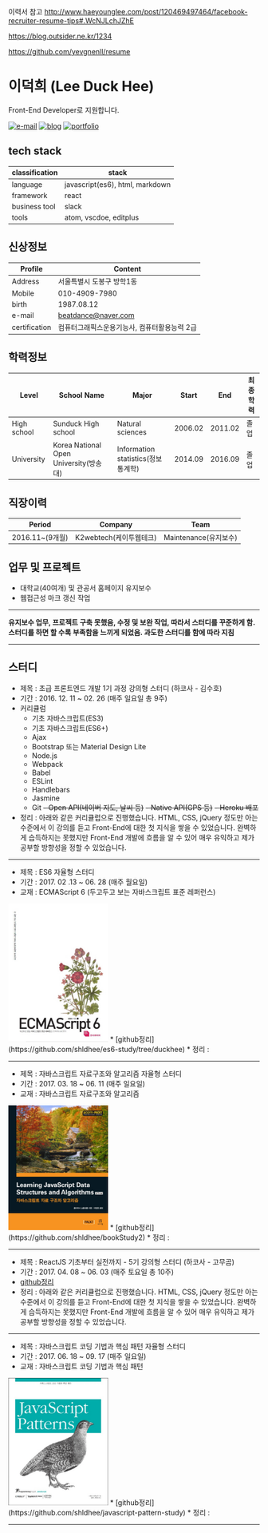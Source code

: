 이력서 참고
http://www.haeyounglee.com/post/120469497464/facebook-recruiter-resume-tips#.WcNJLchJZhE

https://blog.outsider.ne.kr/1234

https://github.com/yevgnenll/resume

# 이덕희 (Lee Duck Hee)

Front-End Developer로 지원합니다.

[![e-mail](https://img.shields.io/badge/email-beatdance%40naver.com-blue.svg)](mailto:beatdance@naver.com) [![blog](https://img.shields.io/badge/blog-shldhee.github.io-lightgrey.svg)](http://shldhee.github.io/) [![portfolio](https://img.shields.io/badge/portfolio-bbaki.ivryo.net-brightgreen.svg)](http://bbaki.ivyro.net/)

## tech stack

classification | stack
--|--
language | javascript(es6), html, markdown
framework  | react
business tool | slack
tools | atom, vscdoe, editplus

## 신상정보

Profile | Content
--|--
Address | 서울특별시 도봉구 방학1동
Mobile  | 010-4909-7980
birth | 1987.08.12
e-mail | beatdance@naver.com
certification | 컴퓨터그래픽스운용기능사, 컴퓨터활용능력 2급

## 학력정보

Level | School Name | Major | Start | End | 최종학력
--|--|--|--|--|--
High school | Sunduck High school | Natural sciences  | 2006.02  | 2011.02  | 졸업
University| Korea National Open University(방송대) | Information statistics(정보통계학)  | 2014.09  | 2016.09  | 졸업

## 직장이력

Period | Company | Team
-|-|-|
2016.11~(9개월)| K2webtech(케이투웹테크)| Maintenance(유지보수)

## 업무 및 프로젝트

* 대학교(40여개) 및 관공서 홈페이지 유지보수
* 웹접근성 마크 갱신 작업

---

**유지보수 업무, 프로젝트 구축 못했음, 수정 및 보완 작업, 따라서 스터디를 꾸준하게 함. 스터디를 하면 할 수록 부족함을 느끼게 되었음. 과도한 스터디를 함에 따라 지침**

---

## 스터디

* 제목 : 초급 프론트엔드 개발 1기 과정 강의형 스터디 (하코사 - 김수호)
* 기간 : 2016. 12. 11 ~ 02. 26 (매주 일요일 총 9주)
* 커리큘럼
  - 기초 자바스크립트(ES3)
  - 기초 자바스크립트(ES6+)
  - Ajax
  - Bootstrap 또는 Material Design Lite
  - Node.js
  - Webpack
  - Babel
  - ESLint
  - Handlebars
  - Jasmine
  - Git
  ~~- Open API(네이버 지도, 날씨 등)~~
  ~~- Native API(GPS 등)~~
  ~~- Heroku 배포~~
* 정리 : 아래와 같은 커리큘럽으로 진행했습니다. HTML, CSS, jQuery 정도만 아는 수준에서 이 강의를 듣고 Front-End에 대한 첫 지식을 쌓을 수 있었습니다. 완벽하게 습득하지는 못했지만 Front-End 개발에 흐름을 알 수 있어 매우 유익하고 제가 공부할 방향성을 정할 수 있었습니다.

---

* 제목 : ES6 자율형 스터디
* 기간 : 2017. 02 .13 ~ 06. 28 (매주 월요일)
* 교재 : ECMAScript 6 (두고두고 보는 자바스크립트 표준 레퍼런스)
<img src="./images/es6.jpg" width="200" />
* [github정리](https://github.com/shldhee/es6-study/tree/duckhee)
* 정리 :

---

* 제목 : 자바스크립트 자료구조와 알고리즘 자율형 스터디
* 기간 : 2017. 03. 18 ~ 06. 11 (매주 일요일)
* 교재 : 자바스크립트 자료구조와 알고리즘
<img src="./images/jsa.jpg" width="200" />
* [github정리](https://github.com/shldhee/bookStudy2)
* 정리 :

---

* 제목 : ReactJS 기초부터 실전까지 - 5기 강의형 스터디 (하코사 - 고무곰)
* 기간 : 2017. 04. 08 ~ 06. 03 (매주 토요일 총 10주)
* [github정리](https://github.com/shldhee/reactStudy)
* 정리 : 아래와 같은 커리큘럽으로 진행했습니다. HTML, CSS, jQuery 정도만 아는 수준에서 이 강의를 듣고 Front-End에 대한 첫 지식을 쌓을 수 있었습니다. 완벽하게 습득하지는 못했지만 Front-End 개발에 흐름을 알 수 있어 매우 유익하고 제가 공부할 방향성을 정할 수 있었습니다.

---

* 제목 : 자바스크립트 코딩 기법과 핵심 패턴 자율형 스터디
* 기간 : 2017. 06. 18 ~ 09. 17 (매주 일요일)
* 교재 : 자바스크립트 코딩 기법과 핵심 패턴
<img src="./images/jsp.jpg" width="200" />
* [github정리](https://github.com/shldhee/javascript-pattern-study)
* 정리 :

---

